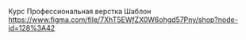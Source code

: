 Курс Профессиональная верстка
Шаблон https://www.figma.com/file/7XhT5EWfZX0W6ohgd57Pny/shop?node-id=128%3A42